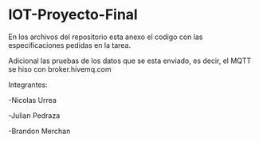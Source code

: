 # IOT-Proyecto-Final

En los archivos del repositorio esta anexo el codigo con las especificaciones pedidas en la tarea.

Adicional las pruebas de los datos que se esta enviado, es decir, el MQTT se hiso con broker.hivemq.com

Integrantes:

-Nicolas Urrea

-Julian Pedraza

-Brandon Merchan

